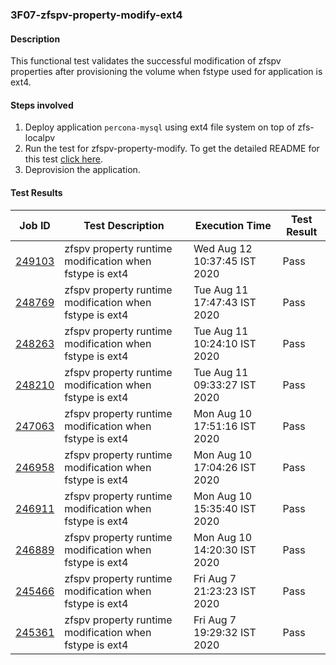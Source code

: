 ### 3F07-zfspv-property-modify-ext4

#### Description

This functional test validates the successful modification of zfspv properties after provisioning the volume when fstype used for application is ext4.

#### Steps involved

1. Deploy application `percona-mysql` using ext4 file system on top of zfs-localpv
2. Run the test for zfspv-property-modify. To get the detailed README for this test [click here](https://github.com/openebs/e2e-tests/tree/master/experiments/zfs-localpv/functional/zv-property-runtime-modify).
3. Deprovision the application.

#### Test Results

| Job ID  |      Test Description         | Execution Time |   Test Result   |
|---------|-------------------------------|----------------|-----------------|
|     <a href="https://gitlab.openebs.ci/openebs/e2e-nativek8s/-/jobs/249103">249103</a>           |  zfspv property runtime modification when fstype is ext4           | Wed Aug 12 10:37:45 IST 2020  | Pass |
|     <a href="https://gitlab.openebs.ci/openebs/e2e-nativek8s/-/jobs/248769">248769</a>           |  zfspv property runtime modification when fstype is ext4           | Tue Aug 11 17:47:43 IST 2020  | Pass |
|     <a href="https://gitlab.openebs.ci/openebs/e2e-nativek8s/-/jobs/248263">248263</a>           |  zfspv property runtime modification when fstype is ext4           | Tue Aug 11 10:24:10 IST 2020  | Pass |
|     <a href="https://gitlab.openebs.ci/openebs/e2e-nativek8s/-/jobs/248210">248210</a>           |  zfspv property runtime modification when fstype is ext4           | Tue Aug 11 09:33:27 IST 2020  | Pass |
|     <a href="https://gitlab.openebs.ci/openebs/e2e-nativek8s/-/jobs/247063">247063</a>           |  zfspv property runtime modification when fstype is ext4           | Mon Aug 10 17:51:16 IST 2020  | Pass |
|     <a href="https://gitlab.openebs.ci/openebs/e2e-nativek8s/-/jobs/246958">246958</a>           |  zfspv property runtime modification when fstype is ext4           | Mon Aug 10 17:04:26 IST 2020  | Pass |
|     <a href="https://gitlab.openebs.ci/openebs/e2e-nativek8s/-/jobs/246911">246911</a>           |  zfspv property runtime modification when fstype is ext4           | Mon Aug 10 15:35:40 IST 2020  | Pass |
|     <a href="https://gitlab.openebs.ci/openebs/e2e-nativek8s/-/jobs/246889">246889</a>           |  zfspv property runtime modification when fstype is ext4           | Mon Aug 10 14:20:30 IST 2020  | Pass |
|     <a href="https://gitlab.openebs.ci/openebs/e2e-nativek8s/-/jobs/245466">245466</a>           |  zfspv property runtime modification when fstype is ext4           | Fri Aug  7 21:23:23 IST 2020  | Pass |
|     <a href="https://gitlab.openebs.ci/openebs/e2e-nativek8s/-/jobs/245361">245361</a>           |  zfspv property runtime modification when fstype is ext4           | Fri Aug  7 19:29:32 IST 2020  | Pass |

